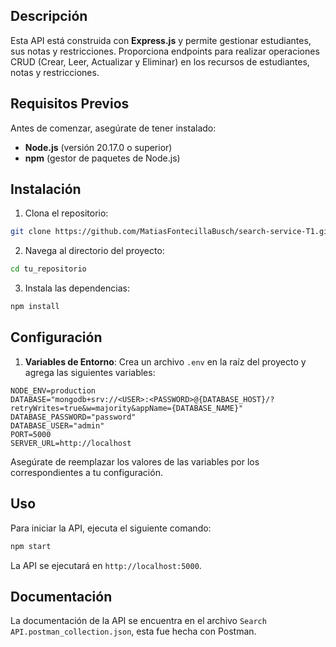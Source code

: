 ## Descripción

Esta API está construida con **Express.js** y permite gestionar estudiantes, sus notas y restricciones. Proporciona endpoints para realizar operaciones CRUD (Crear, Leer, Actualizar y Eliminar) en los recursos de estudiantes, notas y restricciones.

## Requisitos Previos

Antes de comenzar, asegúrate de tener instalado:

- **Node.js** (versión 20.17.0 o superior)
- **npm** (gestor de paquetes de Node.js)

## Instalación

1. Clona el repositorio:
```bash
git clone https://github.com/MatiasFontecillaBusch/search-service-T1.git
```

2. Navega al directorio del proyecto:

```bash
cd tu_repositorio
```

3. Instala las dependencias:

```bash
npm install
```

## Configuración

1. **Variables de Entorno**: Crea un archivo `.env` en la raíz del proyecto y agrega las siguientes variables:

```plaintext
NODE_ENV=production
DATABASE="mongodb+srv://<USER>:<PASSWORD>@{DATABASE_HOST}/?retryWrites=true&w=majority&appName={DATABASE_NAME}"
DATABASE_PASSWORD="password"
DATABASE_USER="admin"
PORT=5000
SERVER_URL=http://localhost
```

Asegúrate de reemplazar los valores de las variables por los correspondientes a tu configuración.

## Uso

Para iniciar la API, ejecuta el siguiente comando:

```bash
npm start
```

La API se ejecutará en `http://localhost:5000`.

## Documentación
La documentación de la API se encuentra en el archivo `Search API.postman_collection.json`, esta fue hecha con Postman.